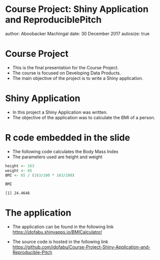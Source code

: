 Course Project: Shiny Application and ReproduciblePitch
========================================================
author: Aboobacker Machingal
date: 30 December 2017
autosize: true

Course Project
========================================================


- This is the final presentation for the Course Project.
- The course is focused on Developing Data Products.
- The main objective of the project is to write a Shiny application.


Shiny Application
========================================================


- In this project a Shiny Application was written.
- The objective of the application was to calculate the BMI of a person.


R code embedded in the slide
========================================================

- The following code calculates the Body Mass Index
- The parameters used are height and weight


```r
height <- 163
weight <- 65
BMI <- 65 / (163/100 * 163/100)

BMI
```

```
[1] 24.4646
```

The application
========================================================

- The application can be found in the following link
https://idofabu.shinyapps.io/BMICalculator/

- The source code is hosted in the following link
https://github.com/idofabu/Course-Project-Shiny-Application-and-Reproducible-Pitch
